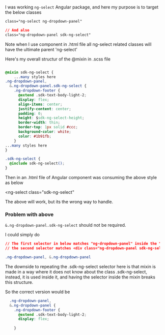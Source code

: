 I was working `ng-select` Angular package, and here my purpose is to target the below classes

```css
class="ng-select ng-dropdown-panel"

// And also
class="ng-dropdown-panel sdk-ng-select"
```

Note when I use <ng-select> component in .html file all ng-select related classes will have the ultimate parent 'ng-select'

Here's my overall structur of the @mixin in .scss file 

```css

@mixin sdk-ng-select {
    ...many styles here
.ng-dropdown-panel,
  &.ng-dropdown-panel.sdk-ng-select {
    .ng-dropdown-footer {
      @extend .sdk-text-body-light-2;
      display: flex;
      align-items: center;
      justify-content: center;
      padding: 0;
      height: $sdk-ng-select-height;
      border-width: thin;
      border-top: 1px solid #ccc;
      background-color: white;
      color: #1b91fb;
    }
...many styles here
}

.sdk-ng-select {
  @include sdk-ng-select();
}

```

Then in an .html file of Angular component was consuming the above style as below

<ng-select
 class="sdk-ng-select"
>
</ng-select>

The above will work, but its the wrong way to handle.


### Problem with above 

`&.ng-dropdown-panel.sdk-ng-select` should not be required.

I could simply do 

```css
// The first selector in below matches "ng-dropdown-panel" inside the "ng-select"
// the second selector matches <div class="ng-dropdown-panel sdk-ng-select">

.ng-dropdown-panel, &.ng-dropdown-panel

```

The downside to repeating the .sdk-ng-select selector here is that mixin is made in a way where it does not know about the class .sdk-ng-select, instead, it is used inside it, and having the selector inside the mixin breaks this structure.

So the correct version would be


```css
  .ng-dropdown-panel,
  &.ng-dropdown-panel {
    .ng-dropdown-footer {
      @extend .sdk-text-body-light-2;
      display: flex;
      
    }
```

